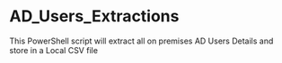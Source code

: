 # AD_Users_Extractions
This PowerShell script will extract all on premises AD Users Details and store in a Local CSV file
